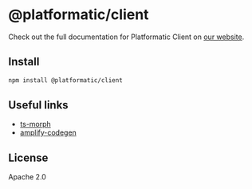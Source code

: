 # @platformatic/client

Check out the full documentation for Platformatic Client on [our website](https://docs.platformatic.dev/docs/service/overview).

## Install

```sh
npm install @platformatic/client
```

## Useful links

* [ts-morph](https://npm.im/ts-morph)
* [amplify-codegen](https://github.com/aws-amplify/amplify-codegen/tree/main/packages/graphql-types-generator)


## License

Apache 2.0
